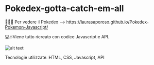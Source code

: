 # Pokedex-gotta-catch-em-all

👩🏻‍💻 Per vedere il Pokedex --> https://laurasaporoso.github.io/Pokedex-Pokemon-Javascript/

💻🔥Viene tutto ricreato con codice Javascript e API.

![alt text](https://media.tenor.com/SbCYyNZXhhcAAAAj/raichu-happy.gif)

Tecnologie utilizzate: HTML, CSS, Javascript, API
